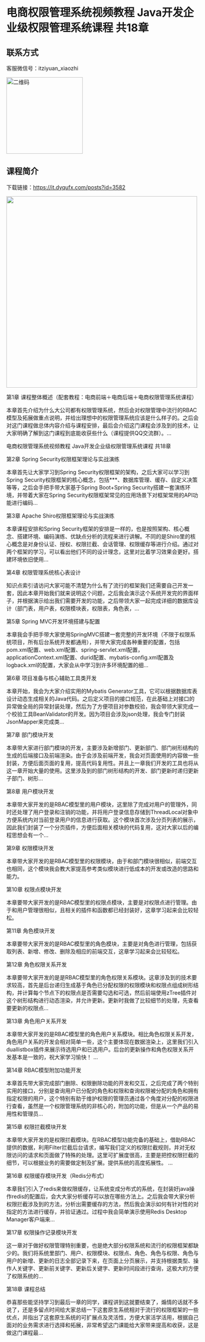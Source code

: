 # 电商权限管理系统视频教程 Java开发企业级权限管理系统课程 共18章

## 联系方式

客服微信号：itziyuan_xiaozhi

<img src="https://ziyuanyun.oss-cn-guangzhou.aliyuncs.com/common/20240614073449/666b82192834a.jpg" width="200" height="200" alt="二维码">

## 课程简介

下载链接：https://it.dyqufx.com/posts?id=3582

<img src="https://ziyuanyun.oss-cn-guangzhou.aliyuncs.com/yun/20240515185229/664493edb987a.jpg" width="500" alt="">

  第1章 课程整体概述（配套教程：电商前端＋电商后端＋电商权限管理系统课程）

 本章首先介绍为什么大公司都有权限管理系统，然后会对权限管理中流行的RBAC模型及拓展做重点说明，并给出理想中的权限管理系统应该是什么样子的。之后会对这门课程做总体内容介绍与课程安排，最后会介绍这门课程会涉及到的技术，让大家明确了解到这门课程到底能收获些什么（课程提供QQ交流群）。…

 

 

 电商权限管理系统视频教程 Java开发企业级权限管理系统课程 共18章



 第2章 Spring Security权限框架理论与实战演练

 本章首先让大家学习到Spring Security权限框架的架构，之后大家可以学习到Spring Security权限框架的核心概念，包括***、数据库管理、缓存、自定义决策等等，之后会手把手带大家基于Spring Boot+Spring Security搭建一套演练环境，并带着大家在Spring Security权限框架常见的应用场景下对框架常用的API功能进行编码…

 

 

 第3章 Apache Shiro权限框架理论与实战演练

 本章课程安排和Spring Security框架的安排是一样的，也是按照架构、核心概念、搭建环境、编码演练、优缺点分析的流程来进行讲解。不同的是Shiro里的核心概念是对身份认证、授权、权限拦截、会话管理、权限缓存等进行介绍。通过对两个框架的学习，可以看出他们不同的设计理念，这里对比着学习效果会更好。搭建环境依旧使用…

 

 

 第4章 权限管理系统核心表设计

 知识点索引请访问大家可能不清楚为什么有了流行的框架我们还需要自己开发一套，因此本章开始我们就来说明这个问题，之后我会演示这个系统开发完的界面样子，并根据演示给出我们需要开发的功能，之后带领大家一起完成详细的数据库设计（部门表，用户表，权限模块表，权限表，角色表，…

 

 

 第5章 Spring MVC开发环境搭建与配置

 本章我会手把手带大家使用SpringMVC搭建一套完整的开发环境（不限于权限系统项目，所有后台系统开发都通用），并带大家完成各种重要的配置，包括pom.xml配置、web.xml配置、spring-servlet.xml配置，applicationContext.xml配置、durid配置、mybatis-config.xml配置及logback.xml的配置，大家会从中学习到许多环境配置的细…

 

 

 第6章 项目准备与核心辅助工具类开发

 本章开始，我会为大家介绍实用的Mybatis Generator工具，它可以根据数据库表设计动态生成相关的Java代码。之后定义项目的接口规范，在此基础上对接口的异常做全局的异常封装处理，然后为了方便项目对参数校验，我会带领大家完成一个校验工具BeanValidator的开发。因为项目会涉及json处理，我会专门封装JsonMapper来完成类…

 

 

 第7章 部门模块开发

 本章带大家进行部门模块的开发，主要涉及新增部门、更新部门、部门树形结构的生成的后端接口及前端渲染。由于会涉及前端开发，我会对页面使用的内容做一些封装，方便后面页面的复用，提高代码复用性。并且上一章我们开发的工具也将从这一章开始大量的使用。这里涉及到的部门树形结构的开发、部门更新时递归更新子部门、树形…

 

 

 第8章 用户模块开发

 本章带大家开发的是RBAC模型里的用户模块，这里除了完成对用户的管理外，同时还处理了用户登录和注销的功能，并将用户登录信息存储到ThreadLocal对象中方便系统内对当前登录用户的信息进行获取。这个模块首次涉及分页列表的展示，因此我们封装了一个分页插件，方便后面相关模块的代码复用，这对大家以后的编程思想会有一个…

 

 

 第9章 权限模块开发

 本章带大家开发的是RBAC模型里的权限模块，由于和部门模块很相似，前端交互也相同，这个模块我会教大家提高参考类似模块进行低成本的开发或改造的思路和能力。

 

 

 第10章 权限点模块开发

 本章要带大家开发的是RBAC模型里的权限点模块，主要是对权限点进行管理。由于和用户管理很相似，且相关的插件和函数都已经封装好，这章学习起来会比较轻松。

 

 

 第11章 角色模块开发

 本章要带大家开发的是RBAC模型里的角色模块，主要是对角色进行管理，包括获取列表、新增、修改、删除及相应的前端交互，这章学习起来会比较轻松。

 

 

 第12章 角色权限关系开发

 本章要带大家开发的是是RBAC模型里的角色权限关系模块。这章涉及到的技术要求较高，首先是后台递归生成基于角色已分配权限的权限模块和权限点组成树形结构，并计算每个节点下的权限点是否需要勾选和可选，然后前端使用zTree插件对这个树形结构进行动态渲染，并允许更新。更新时我做了比较细节的处理，先查看要更新的权限点…

 

 

 第13章 角色用户关系开发

 本章带大家开发的是RBAC模型里的角色用户关系模块。相比角色权限关系开发，角色用户关系的开发会相对简单一些，这个主要体现在数据渲染上，这里我们引入duallistbox插件来展示待选用户和已选用户。后台的更新操作和角色权限关系开发基本是一致的，祝大家学习愉快！ …

 

 

 第14章 RBAC模型附加功能开发

 本章首先带大家完成部门删除、权限删除功能的开发和交互，之后完成了两个特别实用的接口，分别是查询用户已分配的角色和权限和查询权限被分配的角色和拥有指定权限的用户，这个特别有助于维护权限的管理员通过各个角度对分配的权限进行查看，虽然是一个权限管理系统的非核心的，附加的功能，但是从一个产品的易用性和管理员…

 

 

 第15章 权限拦截模块开发

 本章带大家开发的是权限拦截模块。在RBAC模型功能完备的基础上，借助RBAC提供的数据，利用Filter拦截后台请求，编写我们定义的权限拦截规则，并对无权限访问的请求和页面做了特殊的处理。这里可扩展度很高，主要是把控权限拦截的细节，可以根据业务的需要做定制及扩展。提供系统的高度拓展性。 …

 

 

 第16章 权限缓存模块开发（Redis分布式）

 本章我们引入了redis来做权限缓存，让系统变成分布式的系统，在封装好java操作redis的配置后，会大大家分析缓存可以放在哪些方法上。之后我会带大家分析权限拦截涉及到的方法，分析出需要缓存的方法，然后我会演示如何有针对性的对指定的方法进行缓存，并验证通过。过程中我会简单演示使用Redis Desktop Manager客户端来…

 

 

 第17章 权限操作记录模块开发

 这一章对于做好权限管理特别重要，也是绝大部分权限系统和流行的权限框架都缺少的。我们将系统里部门、用户、权限模块、权限点、角色、角色与权限、角色与用户的新增、更新的日志全部记录下来，在页面上分页展示，并支持根据类型、操作人关键字、更新前关键字、更新后关键字、更新时间段进行查询，这极大的方便了权限系统的…

 

 

 第18章 课程总结

 恭喜那些能坚持学习到最后一章的同学，课程讲到这就要结束了，煽情的话就不多说了，还是多留点时间给大家总结一下这套原生系统相对于流行的权限框架的一些优点，并指出了这套原生系统的可扩展点及灵活性，方便大家活学活用，根据自己面对的业务需求进行选择和拓展，非常希望这门课能给大家带来提高和收获，这是做这门课程最…

  